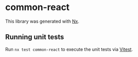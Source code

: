 # common-react

This library was generated with [Nx](https://nx.dev).

## Running unit tests

Run `nx test common-react` to execute the unit tests via [Vitest](https://vitest.dev/).
